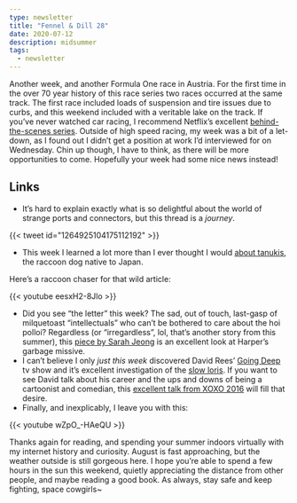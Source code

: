 ```yaml
---
type: newsletter
title: "Fennel & Dill 28"
date: 2020-07-12
description: midsummer
tags:
  - newsletter
---
```


Another week, and another Formula One race in Austria. For the first time in the over 70 year history of this race series two races occurred at the same track. The first race included loads of suspension and tire issues due to curbs, and this weekend included with a veritable lake on the track. If you’ve never watched car racing, I recommend Netflix’s excellent [behind-the-scenes series](https://www.netflix.com/title/80204890?s=i&trkid=0). Outside of high speed racing, my week was a bit of a let-down, as I found out I didn’t get a position at work I’d interviewed for on Wednesday. Chin up though, I have to think, as there will be more opportunities to come. Hopefully your week had some nice news instead!

## Links

- It’s hard to explain exactly what is so delightful about the world of strange ports and connectors, but this thread is a _journey_.

{{< tweet id="1264925104175112192" >}}

- This week I learned a lot more than I ever thought I would [about tanukis](https://hyakumonogatari.com/2013/08/30/tanuki-no-kintama-tanukis-giant-balls/), the raccoon dog native to Japan.

Here’s a raccoon chaser for that wild article:

{{< youtube eesxH2-8Jlo >}}

- Did you see “the letter” this week? The sad, out of touch, last-gasp of milquetoast “intellectuals” who can’t be bothered to care about the hoi polloi? Regardless (or “irregardless”, lol, that’s another story from this summer), this [piece by Sarah Jeong](https://www.theverge.com/21320338/letter-harpers-writers-free-speech-canceled-social-media-illiberalism) is an excellent look at Harper’s garbage missive.
- I can’t believe I only *just this week* discovered David Rees’ [Going Deep](https://www.amazon.com/Going-Deep-David-Rees-Season/dp/B00M50KCGA) tv show and it’s excellent investigation of the [slow loris](https://en.m.wikipedia.org/wiki/Slow_loris). If you want to see David talk about his career and the ups and downs of being a cartoonist and comedian, this [excellent talk from XOXO 2016](https://xoxofest.com/2016/videos/david-rees) will fill that desire.
- Finally, and inexplicably, I leave you with this:

{{< youtube wZpO_-HAeQU >}}

Thanks again for reading, and spending your summer indoors virtually with my internet history and curiosity. August is fast approaching, but the weather outside is still gorgeous here. I hope you’re able to spend a few hours in the sun this weekend, quietly appreciating the distance from other people, and maybe reading a good book. As always, stay safe and keep fighting, space cowgirls~
